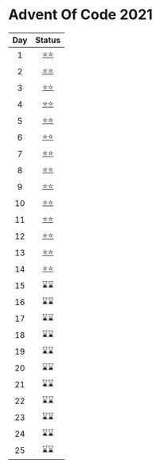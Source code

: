 # Advent Of Code 2021

| Day | Status |
|:---:|:---:|
|  1  |[⭐](01_1.rb)[⭐](01_2.rb)|
|  2  |[⭐](02_1.rb)[⭐](02_2.rb)|
|  3  |[⭐](03_1.rb)[⭐](03_2.rb)|
|  4  |[⭐](04_1.py)[⭐](04_2.py)|
|  5  |[⭐](05_1.py)[⭐](05_2.py)|
|  6  |[⭐](06_1.py)[⭐](06_2.py)|
|  7  |[⭐](07_1.py)[⭐](07_2.py)|
|  8  |[⭐](08_1.rb)[⭐](08_2.rb)|
|  9  |[⭐](09_1.py)[⭐](09_2.py)|
| 10  |[⭐](10_1.rb)[⭐](10_2.rb)|
| 11  |[⭐](11_1.py)[⭐](11_2.py)|
| 12  |[⭐](12_1.py)[⭐](12_2.py)|
| 13  |[⭐](13_1.py)[⭐](13_2.py)|
| 14  |[⭐](14_1.py)[⭐](14_2.py)|
| 15  |⌛⌛|
| 16  |⌛⌛|
| 17  |⌛⌛|
| 18  |⌛⌛|
| 19  |⌛⌛|
| 20  |⌛⌛|
| 21  |⌛⌛|
| 22  |⌛⌛|
| 23  |⌛⌛|
| 24  |⌛⌛|
| 25  |⌛⌛|
